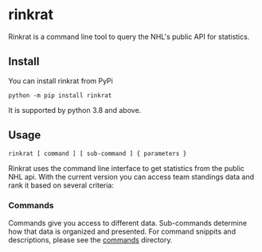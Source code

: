 # rinkrat
Rinkrat is a command line tool to query the NHL's public API for statistics.

## Install
You can install rinkrat from PyPi

    python -m pip install rinkrat

It is supported by python 3.8 and above.

## Usage

    rinkrat [ command ] [ sub-command ] { parameters }

Rinkrat uses the command line interface to get statistics from the public NHL api. With the current version you can access team standings data and rank it based on several criteria:

### Commands
Commands give you access to different data. Sub-commands determine how that data is organized and presented. For command snippits and descriptions, please see the [commands](docs/commands) directory.
